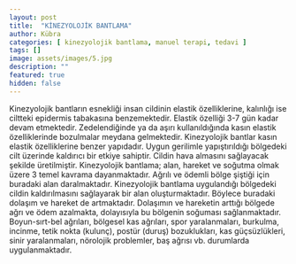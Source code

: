 ```yaml
---
layout: post
title:  "KİNEZYOLOJİK BANTLAMA"
author: Kübra
categories: [ kinezyolojik bantlama, manuel terapi, tedavi ]
tags: []
image: assets/images/5.jpg
description: ""
featured: true
hidden: false
---
```


Kinezyolojik bantların esnekliği insan cildinin elastik özelliklerine, kalınlığı ise ciltteki epidermis tabakasına benzemektedir. Elastik özelliği 3-7 gün kadar devam etmektedir. Zedelendiğinde ya da aşırı kullanıldığında kasın elastik özelliklerinde bozulmalar meydana gelmektedir. Kinezyolojik bantlar kasın elastik özelliklerine benzer yapıdadır. Uygun gerilimle yapıştırıldığı bölgedeki cilt üzerinde kaldırıcı bir etkiye sahiptir. Cildin hava almasını sağlayacak şekilde üretilmiştir. Kinezyolojik bantlama; alan, hareket ve soğutma olmak üzere 3 temel kavrama dayanmaktadır. Ağrılı ve ödemli bölge şiştiği için buradaki alan daralmaktadır. Kinezyolojik bantlama uygulandığı bölgedeki cildin kaldırılmasını sağlayarak bir alan oluşturmaktadır. Böylece buradaki dolaşım ve hareket de artmaktadır. Dolaşımın ve hareketin arttığı bölgede ağrı ve ödem azalmakta, dolayısıyla bu bölgenin soğuması sağlanmaktadır. Boyun-sırt-bel ağrıları, bölgesel kas ağrıları, spor yaralanmaları, burkulma, incinme, tetik nokta (kulunç), postür (duruş) bozuklukları, kas güçsüzlükleri, sinir yaralanmaları, nörolojik problemler, baş ağrısı vb. durumlarda uygulanmaktadır.



